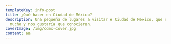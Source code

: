 ```yaml
---
templateKey: info-post
title: ¿Qué hacer en Ciudad de México?
description: Una pequeña de lugares a visitar e Ciudad de México, que nos gustan
  mucho y nos gustaría que conocieran.
coverImage: /img/cdmx-cover.jpg
content: aa
---
```

